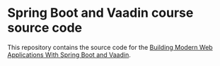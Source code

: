 # Spring Boot and Vaadin course source code

This repository contains the source code for the [Building Modern Web Applications With Spring Boot and Vaadin](https://vaadin.com/docs/latest/flow/tutorials/in-depth-course).

